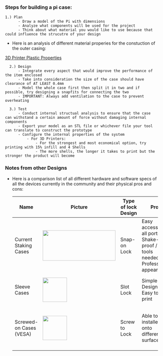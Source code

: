  ### Steps for building a pi case: 
      
    1.) Plan 
          - Draw a model of the Pi with dimensions
          - Analyze what components will be used for the project 
          - Think about what material you would like to use because that could influence the strucutre of your design
                 
* Here is an analysis of different material properies for the constuction of the outer casing: 

[3D Printer Plastic Properties](docs/3DPrinterPlastics)

      2.) Design
          - Integrate every aspect that would improve the performance of the item enclosed
          - Take into consideration the size of the case should have clearance of AT LEAST 0.4mm 
          - Model the whole case first then split it in two and if possible, try designing a snapfits for connecting the two
          - IMPORTANT: Always add ventilation to the case to prevent overheating
          
      3.) Test
          - Conduct internal structual analysis to ensure that the case can withstand a certain amount of force without damaging internal components
          - Export your model as an STL file or whichever file your tool can translate to construct the prototype
          - Configure the internal properties of the system
              - For 3D Printers: 
                  - For the strongest and most economical option, try printing with 15% infill and 4 Shells
                  - The more shells, the longer it takes to print but the stronger the product will become
                  
 ### Notes from other Designs
 - Here is a comparison list of all different hardware and software specs of all the devices currently in the community and their physical pros and cons:
   
   Name | Picture | Type of lock Design | Pros | Cons
   ---- | ------- | -------------- | -------------- | ----------------
   Current Staking Cases | <img src = "https://cdn.shopify.com/s/files/1/2685/8754/products/Reddcoin_960x960.png?v=1518785883" height = 100 width = 240> | Snap-on Lock | Easy access to all ports / Shake-proof / No tools needed / Professional appearance | Requires precise design 
   Sleeve Cases | <img src ="https://cdn.thingiverse.com/renders/14/c5/00/85/15/IMGP0789_preview_featured.jpg"  height = 80 weight = 100> |  Slot Lock | Simple Design / Easy to print  | Requires constant Z-axis leveling / Easily opens
   Screwed-on Cases (VESA) | <img src ="https://cdn.thingiverse.com/renders/b8/00/d0/e2/72/30mm-no-fan_preview_featured.jpg" height = 80 weight = 100> | Screw to Lock | Able to be installed onto different surfaces | Requires tools to maintenance / Ware of material (especially plastic)